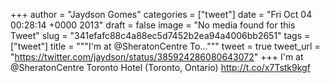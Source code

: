 
+++
author = "Jaydson Gomes"
categories = ["tweet"]
date = "Fri Oct 04 00:28:14 +0000 2013"
draft = false
image = "No media found for this Tweet"
slug = "341efafc88c4a88ec5d7452b2ea94a4006bb2651"
tags = ["tweet"]
title = """I'm at @SheratonCentre To..."""
tweet = true
tweet_url = "https://twitter.com/jaydson/status/385924286080643072"
+++
I'm at @SheratonCentre Toronto Hotel (Toronto, Ontario) http://t.co/x7Tstk9kgf
